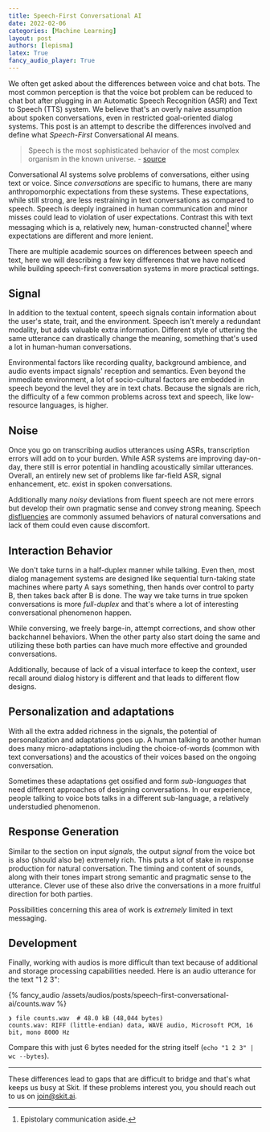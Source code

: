 ```yaml
---
title: Speech-First Conversational AI
date: 2022-02-06
categories: [Machine Learning]
layout: post
authors: [lepisma]
latex: True
fancy_audio_player: True
---
```


We often get asked about the differences between voice and chat bots. The most
common perception is that the voice bot problem can be reduced to chat bot after
plugging in an Automatic Speech Recognition (ASR) and Text to Speech (TTS)
system. We believe that's an overly naive assumption about spoken conversations,
even in restricted goal-oriented dialog systems. This post is an attempt to
describe the differences involved and define what _Speech-First_ Conversational
AI means.

> Speech is the most sophisticated behavior of the most complex organism in the
> known universe. - [source](https://youtu.be/Zy3Ny-WjyGE?t=251)

Conversational AI systems solve problems of conversations, either using text or
voice. Since _conversations_ are specific to humans, there are many
anthropomorphic expectations from these systems. These expectations, while still
strong, are less restraining in text conversations as compared to speech. Speech
is deeply ingrained in human communication and minor misses could lead to
violation of user expectations. Contrast this with text messaging which is a,
relatively new, human-constructed channel[^1] where expectations are different
and more lenient.

There are multiple academic sources on differences between speech and text, here
we will describing a few key differences that we have noticed while building
speech-first conversation systems in more practical settings.

## Signal

In addition to the textual content, speech signals contain information about the
user's state, trait, and the environment. Speech isn't merely a redundant
modality, but adds valuable extra information. Different style of uttering the
same utterance can drastically change the meaning, something that's used a lot
in human-human conversations.

Environmental factors like recording quality, background ambience, and audio
events impact signals' reception and semantics. Even beyond the immediate
environment, a lot of socio-cultural factors are embedded in speech beyond the
level they are in text chats. Because the signals are rich, the difficulty of a
few common problems across text and speech, like low-resource languages, is
higher.

## Noise

Once you go on transcribing audios utterances using ASRs, transcription errors
will add on to your burden. While ASR systems are improving day-on-day, there
still is error potential in handling acoustically similar utterances. Overall,
an entirely new set of problems like far-field ASR, signal enhancement, etc.
exist in spoken conversations.

Additionally many _noisy_ deviations from fluent speech are not mere errors but
develop their own pragmatic sense and convey strong meaning. Speech
[disfluencies](https://en.wikipedia.org/wiki/Speech_disfluency) are commonly
assumed behaviors of natural conversations and lack of them could even cause
discomfort.

## Interaction Behavior

We don't take turns in a half-duplex manner while talking. Even then, most
dialog management systems are designed like sequential turn-taking state
machines where party A says something, then hands over control to party B, then
takes back after B is done. The way we take turns in true spoken conversations
is more _full-duplex_ and that's where a lot of interesting conversational
phenomenon happen.

While conversing, we freely barge-in, attempt corrections, and show other
backchannel behaviors. When the other party also start doing the same and
utilizing these both parties can have much more effective and grounded
conversations.

Additionally, because of lack of a visual interface to keep the context, user
recall around dialog history is different and that leads to different flow
designs.

## Personalization and adaptations

With all the extra added richness in the signals, the potential of
personalization and adaptations goes up. A human talking to another human does
many micro-adaptations including the choice-of-words (common with text
conversations) and the acoustics of their voices based on the ongoing
conversation.

Sometimes these adaptations get ossified and form _sub-languages_ that need
different approaches of designing conversations. In our experience, people
talking to voice bots talks in a different sub-language, a relatively
understudied phenomenon.

## Response Generation

Similar to the section on input _signals_, the output _signal_ from the voice
bot is also (should also be) extremely rich. This puts a lot of stake in
response production for natural conversation. The timing and content of sounds,
along with their tones impart strong semantic and pragmatic sense to the
utterance. Clever use of these also drive the conversations in a more fruitful
direction for both parties.

Possibilities concerning this area of work is _extremely_ limited in text
messaging.

## Development

Finally, working with audios is more difficult than text because of additional
and storage processing capabilities needed. Here is an audio utterance for the
text "1 2 3":

{% fancy_audio /assets/audios/posts/speech-first-conversational-ai/counts.wav %}

```
❯ file counts.wav  # 48.0 kB (48,044 bytes)
counts.wav: RIFF (little-endian) data, WAVE audio, Microsoft PCM, 16 bit, mono 8000 Hz
```

Compare this with just 6 bytes needed for the string itself (`echo "1 2 3" | wc
--bytes`).

---

These differences lead to gaps that are difficult to bridge and that's what
keeps us busy at Skit. If these problems interest you, you should reach out to
us on [join@skit.ai](mailto:join@skit.ai).


[^1]: Epistolary communication aside.
